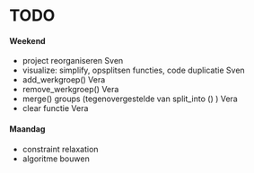 # TODO


#### Weekend
- project reorganiseren                                                                         Sven
- visualize: simplify, opsplitsen functies, code duplicatie                                     Sven
- add_werkgroep()                                                                               Vera
- remove_werkgroep()                                                                            Vera
- merge() groups (tegenovergestelde van split_into () )                                         Vera
- clear functie                                                                                 Vera


#### Maandag
- constraint relaxation
- algoritme bouwen

